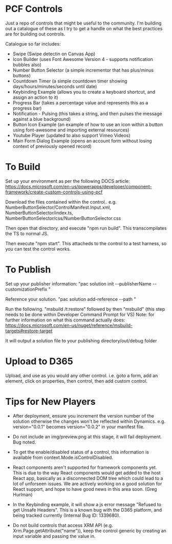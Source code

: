 # PCF Controls

Just a repo of controls that might be useful to the community.  I'm building out a catalogue of these as I try to get a handle on what the best practices are for building out controls.

Catalogue so far includes:
* Swipe (Swipe detectin on Canvas App)
* Icon Builder (uses Font Awesome Version 4 - supports notification bubbles also)
* Number Button Selector (a simple incrementor that has plus/minus buttons)
* Countdown Timer (a simple countdown timer showing days/hours/minutes/seconds until date)
* Keybinding Example (allows you to create a keyboard shortcut, and assign an action to it)
* Progress Bar (takes a percentage value and represents this as a progress bar)
* Notification - Pulsing (this takes a string, and then pulses the message against a blue background)
* Button Icon Example (an example of how to use an icon within a button using font-awesome and importing external resources)
* Youtube Player (updated to also support Vimeo Videos)
* Main Form Dialog Example (opens an account form without losing context of previously opened record)

# To Build
Set up your environment as per the following DOCS article:
https://docs.microsoft.com/en-us/powerapps/developer/component-framework/create-custom-controls-using-pcf

Download the files contained within the control.. e.g. NumberButtonSelector/ControlManifest.Input.xml, NumberButtonSelector/index.ts, NumberButtonSelector/css/NumberButtonSelector.css

Then open that directory, and execute "npm run build".  This transcompilates the TS to normal JS.

Then execute "npm start".  This attacheds to the control to a test harness, so you can test the control works.

# To Publish
Set up your publisher information:
"pac solution init --publisherName <enter your publisher name> --customizationPrefix <enter your publisher name>"

Reference your solution.
"pac solution add-reference --path <path or relative path of your PowerApps component framework project on disk>"
  
Run the following.
"msbuild /t:restore" followed by then "msbuild"  (this step needs to be done within Developer Command Prompt for VS)
Note: for further information on what this command actually does:
https://docs.microsoft.com/en-us/nuget/reference/msbuild-targets#restore-target



It will output a solution file to your publishing directory/out/debug folder

# Upload to D365

Upload, and use as you would any other control.  i.e. goto a form, add an element, click on properties, then control, then add custom control.


# Tips for New Players

* After deployment, ensure you increment the version number of the solution otherwise the changes won't be reflected within Dynamics.
e.g. version="0.0.1" becomes version="0.0.2" in your manifest file.
  <control namespace="ControlsAndrewLy" constructor="CountDownTimer" version="0.0.2" display-name-key="Countdown Timer Control" 
  description-key="A simple countdown timer, takes a date as an input" control-type="standard">
  
* Do not include an img/preview.png at this stage, it will fail deployment.  Bug noted.

* To get the enable/disabled status of a control, this information is available from context.Mode.isControlDisabled.

* React components aren't supported for framework components yet. This is due to the way React components would get added to the host React app, basically as a disconnected DOM tree which could lead to a lot of unforseen issues. We are actively working on a good solution for React support, and hope to have good news in this area soon. (Greg Hurlman)

* In the Keybinding example, it will show a js error message "Refused to get Unsafe Headers".   This is a known bug with the D365 platform, and being tracked currently (Internal Bug ID: 1339680).

* Do not build controls that access XRM API (e.g. Xrm.Page.getAttribute("name")), keep the control generic by creating an input variable and passing the value in.

